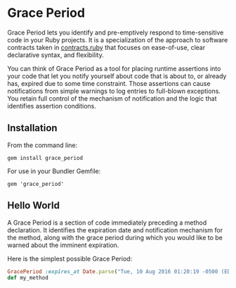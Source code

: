 # Grace Period

Grace Period lets you identify and pre-emptively respond to time-sensitive code in your Ruby projects. It is a specialization of the approach to software contracts taken in [contracts.ruby](https://github.com/egonSchiele/contracts.ruby) that focuses on ease-of-use, clear declarative syntax, and flexibility.

You can think of Grace Period as a tool for placing runtime assertions into your code that let you notify yourself about code that is about to, or already has, expired due to some time constraint. Those assertions can cause notifications from simple warnings to log entries to full-blown exceptions. You retain full control of the mechanism of notification and the logic that identifies assertion conditions.

## Installation

From the command line:

    gem install grace_period

For use in your Bundler Gemfile:

    gem 'grace_period'

## Hello World

A Grace Period is a section of code immediately preceding a method declaration. It identifies the expiration date and notification mechanism for the method, along with the grace period during which you would like to be warned about the imminent expiration.

Here is the simplest possible Grace Period:

```ruby
GracePeriod :expires_at Date.parse("Tue, 10 Aug 2016 01:20:19 -0500 (EDT)")
def my_method
```
